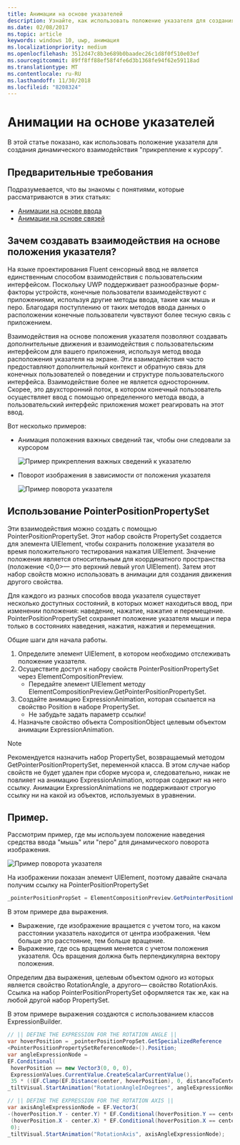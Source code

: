 ```yaml
---
title: Анимации на основе указателей
description: Узнайте, как использовать положение указателя для создания динамического взаимодействия "прикрепление к курсору".
ms.date: 02/08/2017
ms.topic: article
keywords: windows 10, uwp, анимация
ms.localizationpriority: medium
ms.openlocfilehash: 3512d47c8b3e689b0baadec26c1d8f0f510e03ef
ms.sourcegitcommit: 89ff8ff88ef58f4fe6d3b1368fe94f62e59118ad
ms.translationtype: MT
ms.contentlocale: ru-RU
ms.lasthandoff: 11/30/2018
ms.locfileid: "8208324"
---
```

# <a name="pointer-based-animations"></a>Анимации на основе указателей

В этой статье показано, как использовать положение указателя для создания динамического взаимодействия "прикрепление к курсору".

## <a name="prerequisites"></a>Предварительные требования

Подразумевается, что вы знакомы с понятиями, которые рассматриваются в этих статьях:

- [Анимации на основе ввода](input-driven-animations.md)
- [Анимации на основе связей](relation-animations.md)

## <a name="why-create-pointer-position-driven-experiences"></a>Зачем создавать взаимодействия на основе положения указателя?

На языке проектирования Fluent сенсорный ввод не является единственным способом взаимодействия с пользовательским интерфейсом. Поскольку UWP поддерживает разнообразные форм-факторы устройств, конечные пользователи взаимодействуют с приложениями, используя другие методы ввода, такие как мышь и перо. Благодаря поступлению от таких методов ввода данных о расположении конечные пользователи чувствуют более тесную связь с приложением.

Взаимодействия на основе положения указателя позволяют создавать дополнительные движения и взаимодействия с пользовательским интерфейсом для вашего приложения, используя метод ввода расположения указателя на экране. Эти взаимодействия часто предоставляют дополнительный контекст и обратную связь для конечных пользователей о поведении и структуре пользовательского интерфейса. Взаимодействие более не является односторонним. Скорее, это двухсторонний поток, в котором конечный пользователь осуществляет ввод с помощью определенного метода ввода, а пользовательский интерфейс приложения может реагировать на этот ввод.

Вот несколько примеров:

- Анимация положения важных сведений так, чтобы они следовали за курсором

    ![Пример прикрепления важных сведений к указателю](images/animation/spotlight-reveal.gif)

- Поворот изображения в зависимости от положения указателя

    ![Пример поворота указателя](images/animation/pointer-rotate.gif)

## <a name="using-pointerpositionpropertyset"></a>Использование PointerPositionPropertySet

Эти взаимодействия можно создать с помощью PointerPositionPropertySet. Этот набор свойств PropertySet создается для элемента UIElement, чтобы сохранить положение указателя во время положительного тестирования нажатия UIElement. Значение положения является относительным для координатного пространства (положение <0,0>— это верхний левый угол UIElement). Затем этот набор свойств можно использовать в анимации для создания движения другого свойства.

Для каждого из разных способов ввода указателя существует несколько доступных состояний, в которых может находиться ввод, при изменении положения: наведение, нажатие, нажатие и перемещение. PointerPositionPropertySet сохраняет положение указателя мыши и пера только в состояниях наведения, нажатия, нажатия и перемещения.

Общие шаги для начала работы.

1. Определите элемент UIElement, в котором необходимо отслеживать положение указателя.
1. Осуществите доступ к набору свойств PointerPositionPropertySet через ElementCompositionPreview.
    - Передайте элемент UIElement методу ElementCompositionPreview.GetPointerPositionPropertySet.
1. Создайте анимацию ExpressionAnimation, которая ссылается на свойство Position в наборе PropertySet.
    - Не забудьте задать параметр ссылки!
1. Назначьте свойство объекта CompositionObject целевым объектом анимации ExpressionAnimation.

> [!NOTE]
> Рекомендуется назначить набор PropertySet, возвращаемый методом GetPointerPositionPropertySet, переменной класса. В этом случае набор свойств не будет удален при сборке мусора и, следовательно, никак не повлияет на анимацию ExpressionAnimation, которая содержит на него ссылку. Анимации ExpressionAnimations не поддерживают строгую ссылку ни на какой из объектов, используемых в уравнении.

## <a name="example"></a>Пример.

Рассмотрим пример, где мы используем положение наведения средства ввода "мышь" или "перо" для динамического поворота изображения.

![Пример поворота указателя](images/animation/pointer-rotate.gif)

На изображении показан элемент UIElement, поэтому давайте сначала получим ссылку на PointerPositionPropertySet

```csharp
_pointerPositionPropSet = ElementCompositionPreview.GetPointerPositionPropertySet(UIElement element);
```

В этом примере два выражения.

- Выражение, где изображение вращается с учетом того, на каком расстоянии указатель находится от центра изображения. Чем больше это расстояние, тем больше вращение.
- Выражение, где ось вращения меняется с учетом положения указателя. Ось вращения должна быть перпендикулярна вектору положения.

Определим два выражения, целевым объектом одного из которых является свойство RotationAngle, а другого— свойство RotationAxis. Ссылка на набор PointerPositionPropertySet оформляется так же, как на любой другой набор PropertySet.

В этом примере выражения создаются с использованием классов ExpressionBuilder.

```csharp
// || DEFINE THE EXPRESSION FOR THE ROTATION ANGLE ||
var hoverPosition = _pointerPositionPropSet.GetSpecializedReference
<PointerPositionPropertySetReferenceNode>().Position;
var angleExpressionNode =
EF.Conditional(
 hoverPosition == new Vector3(0, 0, 0),
 ExpressionValues.CurrentValue.CreateScalarCurrentValue(),
 35 * ((EF.Clamp(EF.Distance(center, hoverPosition), 0, distanceToCenter) % distanceToCenter) / distanceToCenter));
_tiltVisual.StartAnimation("RotationAngleInDegrees", angleExpressionNode);

// || DEFINE THE EXPRESSION FOR THE ROTATION AXIS ||
var axisAngleExpressionNode = EF.Vector3(
-(hoverPosition.Y - center.Y) * EF.Conditional(hoverPosition.Y == center.Y, 0, 1),
 (hoverPosition.X - center.X) * EF.Conditional(hoverPosition.X == center.X, 0, 1),
 0);
_tiltVisual.StartAnimation("RotationAxis", axisAngleExpressionNode);
```